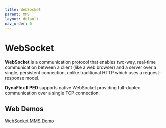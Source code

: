 ```yaml
---
title: WebSocket
parent: MMS
layout: default
nav_order: 6
---
```


# WebSocket

**WebSocket** is a communication protocol that enables two-way, real-time communication between a client (like a web browser) and a server over a single, persistent connection, unlike traditional HTTP which uses a request-response model. 

**DynaFlex II PED** supports native WebSocket providing full-duplex communication over a single TCP connection.

## Web Demos
[WebSocket MMS Demo](https://rms.magensa.net/TEST/demo/mmsWebSocket.html)
